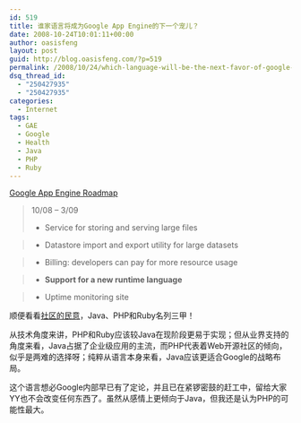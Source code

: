 ```yaml
---
id: 519
title: 谁家语言将成为Google App Engine的下一个宠儿？
date: 2008-10-24T10:01:11+00:00
author: oasisfeng
layout: post
guid: http://blog.oasisfeng.com/?p=519
permalink: /2008/10/24/which-language-will-be-the-next-favor-of-google-app-engine/
dsq_thread_id:
  - "250427935"
  - "250427935"
categories:
  - Internet
tags:
  - GAE
  - Google
  - Health
  - Java
  - PHP
  - Ruby
---
```

[Google App Engine Roadmap](http://code.google.com/appengine/docs/roadmap.html)

> 10/08 &#8211; 3/09
> 
> * Service for storing and serving large files
      
> * Datastore import and export utility for large datasets
      
> * Billing: developers can pay for more resource usage
      
> * **Support for a new runtime language**
      
> * Uptime monitoring site 

顺便看看[社区的民意](http://code.google.com/p/googleappengine/issues/list)，Java、PHP和Ruby名列三甲！

从技术角度来讲，PHP和Ruby应该较Java在现阶段更易于实现；但从业界支持的角度来看，Java占据了企业级应用的主流，而PHP代表着Web开源社区的倾向，似乎是两难的选择呀；纯粹从语言本身来看，Java应该更适合Google的战略布局。

这个语言想必Google内部早已有了定论，并且已在紧锣密鼓的赶工中，留给大家YY也不会改变任何东西了。虽然从感情上更倾向于Java，但我还是认为PHP的可能性最大。